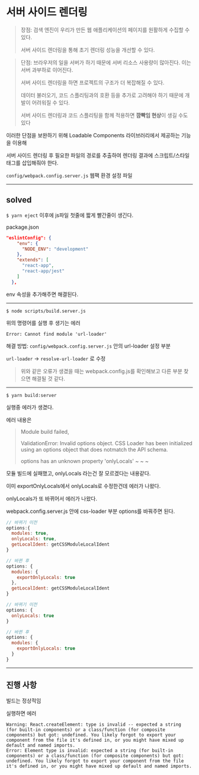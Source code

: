 # 서버 사이드 렌더링

>장점: 검색 엔진이 우리가 만든 웹 애플리케이션의 페이지를 원활하게 수집할 수 있다.
>
>서버 사이드 렌더링을 통해 초기 렌더링 성능을 개선할 수 있다.


>단점: 브라우저의 일을 서버가 하기 때문에 서버 리소스 사용량이 많아진다. 이는 서버 과부하로 이어진다.
>
>서버 사이드 렌더링을 하면 프로젝트의 구조가 더 복잡해질 수 있다.
>
>데이터 불러오기, 코드 스플리팅과의 호환 등을 추가로 고려해야 하기 때문에 개발이 어려워질 수 있다.
>
>서버 사이드 렌더링과 코드 스플리팅을 함께 적용하면 **깜빡임 현상**이 생길 수도 있다


이러한 단점을 보완하기 위해 Loadable Components 라이브러리에서 제공하는 기능을 이용해

서버 사이드 렌더링 후 필요한 파일의 경로를 추출하여 렌더링 결과에 스크립트/스타일 태그를 삽입해줘야 한다.



`config/webpack.config.server.js` 웹팩 환경 설정 파일



---
## solved

`$ yarn eject` 
이후에 js파일 첫줄에 짧게 빨간줄이 생긴다.

package.json 
```json
"eslintConfig": {
    "env": {
      "NODE_ENV": "development"
    },
    "extends": [
      "react-app",
      "react-app/jest"
    ]
  },
```
env 속성을 추가해주면 해결된다.

---

```
$ node scripts/build.server.js
```
위의 명령어를 실행 후 생기는 에러
```
Error: Cannot find module 'url-loader'
```
해결 방법: `config/webpack.config.server.js` 안의 url-loader 설정 부분

`url-loader` -> `resolve-url-loader` 로 수정

>위와 같은 오류가 생겼을 때는 webpack.config.js를 확인해보고 다른 부분 찾으면 해결될 것 같다.

---

```
$ yarn build:server
```
실행중 에러가 생겼다.

에러 내용은

>Module build failed,
>
>ValidationError: Invalid options object. CSS Loader has been initialized using an options object that does notmatch the API schema.
>
>options has an unknown property 'onlyLocals' ~ ~ ~

모듈 빌드에 실패했고, onlyLocals 라는건 잘 모르겠다는 내용같다.

이미 exportOnlyLocals에서 onlyLocals로 수정한건데 에러가 나왔다.

onlyLocals가 또 바뀌어서 에러가 나왔다.

webpack.config.server.js 안에 css-loader 부분 options를 바꿔주면 된다.
```js
// 바뀌기 이전
options:{
  modules: true,
  onlyLocals: true,
  getLocalIdent: getCSSModuleLocalIdent
}

// 바뀐 후
options: {
  modules: {
    exportOnlyLocals: true
  },
  getLocalIdent: getCSSModuleLocalIdent
}
```

```js
// 바뀌기 이전
options: {
  onlyLocals: true
}

// 바뀐 후
options: {
  modules: {
    exportOnlyLocals: true
  }
}
```



---

## 진행 사항

빌드는 정상적임

실행하면 에러

```
Warning: React.createElement: type is invalid -- expected a string (for built-in components) or a class/function (for composite components) but got: undefined. You likely forgot to export your component from the file it's defined in, or you might have mixed up default and named imports.
Error: Element type is invalid: expected a string (for built-in components) or a class/function (for composite components) but got: undefined. You likely forgot to export your component from the file it's defined in, or you might have mixed up default and named imports.
```
